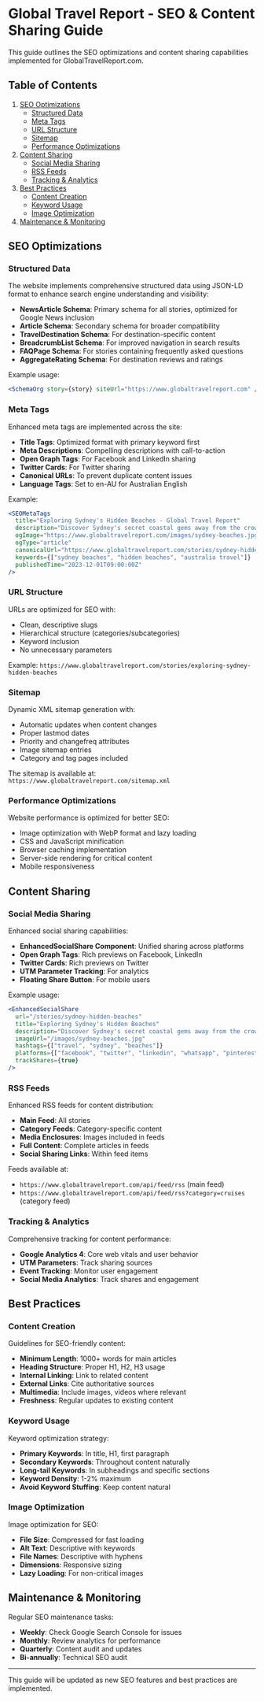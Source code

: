 # Global Travel Report - SEO & Content Sharing Guide

This guide outlines the SEO optimizations and content sharing capabilities implemented for GlobalTravelReport.com.

## Table of Contents

1. [SEO Optimizations](#seo-optimizations)
   - [Structured Data](#structured-data)
   - [Meta Tags](#meta-tags)
   - [URL Structure](#url-structure)
   - [Sitemap](#sitemap)
   - [Performance Optimizations](#performance-optimizations)
2. [Content Sharing](#content-sharing)
   - [Social Media Sharing](#social-media-sharing)
   - [RSS Feeds](#rss-feeds)
   - [Tracking & Analytics](#tracking--analytics)
3. [Best Practices](#best-practices)
   - [Content Creation](#content-creation)
   - [Keyword Usage](#keyword-usage)
   - [Image Optimization](#image-optimization)
4. [Maintenance & Monitoring](#maintenance--monitoring)

## SEO Optimizations

### Structured Data

The website implements comprehensive structured data using JSON-LD format to enhance search engine understanding and visibility:

- **NewsArticle Schema**: Primary schema for all stories, optimized for Google News inclusion
- **Article Schema**: Secondary schema for broader compatibility
- **TravelDestination Schema**: For destination-specific content
- **BreadcrumbList Schema**: For improved navigation in search results
- **FAQPage Schema**: For stories containing frequently asked questions
- **AggregateRating Schema**: For destination reviews and ratings

Example usage:

```jsx
<SchemaOrg story={story} siteUrl="https://www.globaltravelreport.com" />
```

### Meta Tags

Enhanced meta tags are implemented across the site:

- **Title Tags**: Optimized format with primary keyword first
- **Meta Descriptions**: Compelling descriptions with call-to-action
- **Open Graph Tags**: For Facebook and LinkedIn sharing
- **Twitter Cards**: For Twitter sharing
- **Canonical URLs**: To prevent duplicate content issues
- **Language Tags**: Set to en-AU for Australian English

Example:

```jsx
<SEOMetaTags
  title="Exploring Sydney's Hidden Beaches - Global Travel Report"
  description="Discover Sydney's secret coastal gems away from the crowds. Our guide reveals pristine beaches only locals know about."
  ogImage="https://www.globaltravelreport.com/images/sydney-beaches.jpg"
  ogType="article"
  canonicalUrl="https://www.globaltravelreport.com/stories/sydney-hidden-beaches"
  keywords={["sydney beaches", "hidden beaches", "australia travel"]}
  publishedTime="2023-12-01T09:00:00Z"
/>
```

### URL Structure

URLs are optimized for SEO with:

- Clean, descriptive slugs
- Hierarchical structure (categories/subcategories)
- Keyword inclusion
- No unnecessary parameters

Example: `https://www.globaltravelreport.com/stories/exploring-sydney-hidden-beaches`

### Sitemap

Dynamic XML sitemap generation with:

- Automatic updates when content changes
- Proper lastmod dates
- Priority and changefreq attributes
- Image sitemap entries
- Category and tag pages included

The sitemap is available at: `https://www.globaltravelreport.com/sitemap.xml`

### Performance Optimizations

Website performance is optimized for better SEO:

- Image optimization with WebP format and lazy loading
- CSS and JavaScript minification
- Browser caching implementation
- Server-side rendering for critical content
- Mobile responsiveness

## Content Sharing

### Social Media Sharing

Enhanced social sharing capabilities:

- **EnhancedSocialShare Component**: Unified sharing across platforms
- **Open Graph Tags**: Rich previews on Facebook, LinkedIn
- **Twitter Cards**: Rich previews on Twitter
- **UTM Parameter Tracking**: For analytics
- **Floating Share Button**: For mobile users

Example usage:

```jsx
<EnhancedSocialShare
  url="/stories/sydney-hidden-beaches"
  title="Exploring Sydney's Hidden Beaches"
  description="Discover Sydney's secret coastal gems away from the crowds."
  imageUrl="/images/sydney-beaches.jpg"
  hashtags={["travel", "sydney", "beaches"]}
  platforms={["facebook", "twitter", "linkedin", "whatsapp", "pinterest"]}
  trackShares={true}
/>
```

### RSS Feeds

Enhanced RSS feeds for content distribution:

- **Main Feed**: All stories
- **Category Feeds**: Category-specific content
- **Media Enclosures**: Images included in feeds
- **Full Content**: Complete articles in feeds
- **Social Sharing Links**: Within feed items

Feeds available at:
- `https://www.globaltravelreport.com/api/feed/rss` (main feed)
- `https://www.globaltravelreport.com/api/feed/rss?category=cruises` (category feed)

### Tracking & Analytics

Comprehensive tracking for content performance:

- **Google Analytics 4**: Core web vitals and user behavior
- **UTM Parameters**: Track sharing sources
- **Event Tracking**: Monitor user engagement
- **Social Media Analytics**: Track shares and engagement

## Best Practices

### Content Creation

Guidelines for SEO-friendly content:

- **Minimum Length**: 1000+ words for main articles
- **Heading Structure**: Proper H1, H2, H3 usage
- **Internal Linking**: Link to related content
- **External Links**: Cite authoritative sources
- **Multimedia**: Include images, videos where relevant
- **Freshness**: Regular updates to existing content

### Keyword Usage

Keyword optimization strategy:

- **Primary Keywords**: In title, H1, first paragraph
- **Secondary Keywords**: Throughout content naturally
- **Long-tail Keywords**: In subheadings and specific sections
- **Keyword Density**: 1-2% maximum
- **Avoid Keyword Stuffing**: Keep content natural

### Image Optimization

Image optimization for SEO:

- **File Size**: Compressed for fast loading
- **Alt Text**: Descriptive with keywords
- **File Names**: Descriptive with hyphens
- **Dimensions**: Responsive sizing
- **Lazy Loading**: For non-critical images

## Maintenance & Monitoring

Regular SEO maintenance tasks:

- **Weekly**: Check Google Search Console for issues
- **Monthly**: Review analytics for performance
- **Quarterly**: Content audit and updates
- **Bi-annually**: Technical SEO audit

---

This guide will be updated as new SEO features and best practices are implemented.
